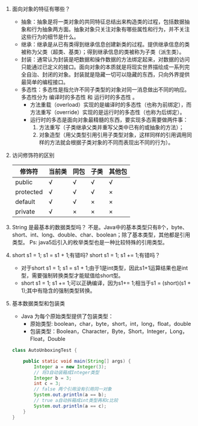 1. 面向对象的特征有哪些？
    + 抽象：抽象是将一类对象的共同特征总结出来构造类的过程，包括数据抽象和行为抽象两方面。抽象对象只关注对象有哪些属性和行为，并不关注这些行为的细节是什么。
    + 继承：继承是从已有类得到继承信息创建新类的过程。提供继承信息的类被称为父类（超类、基类）；得到继承信息的类被称为子类（派生类）。
    + 封装：通常认为封装是吧数据和操作数据的方法绑定起来，对数据的访问只能通过已定义的接口。面向对象的本质就是将现实世界描绘成一系列完全自治、封闭的对象。封装就是隐藏一切可以隐藏的东西，只向外界提供最简单的编程接口。
    + 多态性：多态性是指允许不同子类型的对象对同一消息做出不同的响应。多态性分为 编译时的多态性 和 运行时的多态性 。
        * 方法重载（overload）实现的是编译时的多态性（也称为前绑定），而方法重写（override）实现的是运行时的多态性（也称为后绑定）。
        * 运行时的多态是面向对象最精髓的东西，要实现多态需要做两件事：
            1. 方法重写（子类继承父类并重写父类中已有的或抽象的方法）；
            2. 对象造型（用父类型引用引用子类型对象，这样同样的引用调用同样的方法就会根据子类对象的不同而表现出不同的行为）。
    
1. 访问修饰符的区别

    | 修饰符 | 当前类 | 同包 | 子类 | 其他包 | 
    | -------- | --- | --- | --- | --- |
    | public | √ | √ | √ | √ | 
    | protected | √ | √ | √ | × | 
    | default | √ | √ | × | × | 
    | private | √ | × | × | × | 

1. String 是最基本的数据类型吗？
    不是。Java中的基本类型只有8个，byte、short、int、long、double、char、boolean；除了基本类型，其他都是引用类型。
    Ps: java5后引入的枚举类型也是一种比较特殊的引用类型。

1. short s1 = 1; s1 = s1 + 1;有错吗? short s1 = 1; s1 += 1;有错吗？
    + 对于short s1 = 1; s1 = s1 + 1;由于1是int类型，因此s1+1运算结果也是int 型，需要强制转换类型才能赋值给short型。
    + short s1 = 1; s1 += 1;可以正确编译，因为s1+= 1;相当于s1 = (short)(s1 + 1);其中有隐含的强制类型转换。

1. 基本数据类型和包装类
    + Java 为每个原始类型提供了包装类型： 
        - 原始类型: boolean，char，byte，short，int，long，float，double 
        - 包装类型：Boolean，Character，Byte，Short，Integer，Long，Float，Double
    ```java
    class AutoUnboxingTest {

        public static void main(String[] args) {
            Integer a = new Integer(3);
            // 将3自动装箱成Integer类型
            Integer b = 3;
            int c = 3;
            // false 两个引用没有引用同一对象
            System.out.println(a == b);
            // true a自动拆箱成int类型再和c比较
            System.out.println(a == c);
        }
    }
    ```